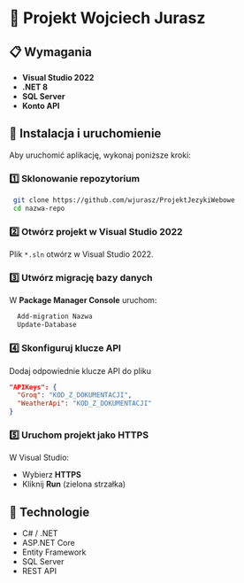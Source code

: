 # 📌 Projekt Wojciech Jurasz

## 📋 Wymagania

- **Visual Studio 2022**
- **.NET 8** 
- **SQL Server** 
- **Konto API** 

## 🚀 Instalacja i uruchomienie

Aby uruchomić aplikację, wykonaj poniższe kroki:

### 1️⃣ Sklonowanie repozytorium
```sh
 git clone https://github.com/wjurasz/ProjektJezykiWebowe
 cd nazwa-repo
```

### 2️⃣ Otwórz projekt w Visual Studio 2022
Plik `*.sln` otwórz w Visual Studio 2022.

### 3️⃣ Utwórz migrację bazy danych
W **Package Manager Console** uruchom:
```sh
  Add-migration Nazwa
  Update-Database
```

### 4️⃣ Skonfiguruj klucze API
Dodaj odpowiednie klucze API do pliku
```json
"APIKeys": {
  "Groq": "KOD_Z_DOKUMENTACJI",
  "WeatherApi": "KOD_Z_DOKUMENTACJI"
}
```


### 5️⃣ Uruchom projekt jako HTTPS
W Visual Studio:
- Wybierz **HTTPS**
- Kliknij **Run** (zielona strzałka)

## 🎯 Technologie
- C# / .NET
- ASP.NET Core
- Entity Framework
- SQL Server
- REST API
